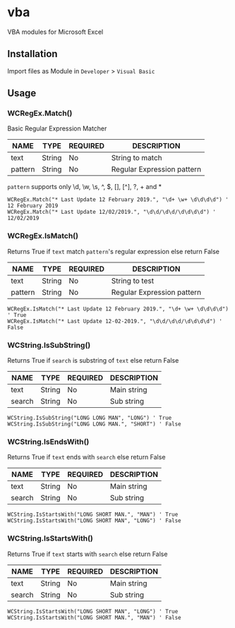 # vba
VBA modules for Microsoft Excel

## Installation
Import files as Module in `Developer` > `Visual Basic`

## Usage

### WCRegEx.Match()
Basic Regular Expression Matcher

| NAME    | TYPE   | REQUIRED | DESCRIPTION                |
|---------|--------|----------|----------------------------|
| text    | String | No       | String to match            |
| pattern | String | No       | Regular Expression pattern |

`pattern` supports only \d, \w, \s, ^, $, [], [^], ?, + and *

```vba
WCRegEx.Match("* Last Update 12 February 2019.", "\d+ \w+ \d\d\d\d") ' 12 February 2019
WCRegEx.Match("* Last Update 12/02/2019.", "\d\d/\d\d/\d\d\d\d") ' 12/02/2019
```

### WCRegEx.IsMatch()
Returns True if `text` match `pattern`'s regular expression else return False

| NAME    | TYPE   | REQUIRED | DESCRIPTION                |
|---------|--------|----------|----------------------------|
| text    | String | No       | String to test             |
| pattern | String | No       | Regular Expression pattern |

```vba
WCRegEx.IsMatch("* Last Update 12 February 2019.", "\d+ \w+ \d\d\d\d") ' True
WCRegEx.IsMatch("* Last Update 12-02-2019.", "\d\d/\d\d/\d\d\d\d") ' False
```

### WCString.IsSubString()
Returns True if `search` is substring of `text` else return False

| NAME   | TYPE   | REQUIRED | DESCRIPTION |
|--------|--------|----------|-------------|
| text   | String | No       | Main string |
| search | String | No       | Sub string  |

```vba
WCString.IsSubString("LONG LONG MAN", "LONG") ' True
WCString.IsSubString("LONG LONG MAN.", "SHORT") ' False
```

### WCString.IsEndsWith()
Returns True if `text` ends with `search` else return False

| NAME   | TYPE   | REQUIRED | DESCRIPTION |
|--------|--------|----------|-------------|
| text   | String | No       | Main string |
| search | String | No       | Sub string  |

```vba
WCString.IsStartsWith("LONG SHORT MAN.", "MAN") ' True
WCString.IsStartsWith("LONG SHORT MAN", "LONG") ' False
```


### WCString.IsStartsWith()
Returns True if `text` starts with `search` else return False

| NAME   | TYPE   | REQUIRED | DESCRIPTION |
|--------|--------|----------|-------------|
| text   | String | No       | Main string |
| search | String | No       | Sub string  |

```vba
WCString.IsStartsWith("LONG SHORT MAN", "LONG") ' True
WCString.IsStartsWith("LONG SHORT MAN.", "MAN") ' False
```
